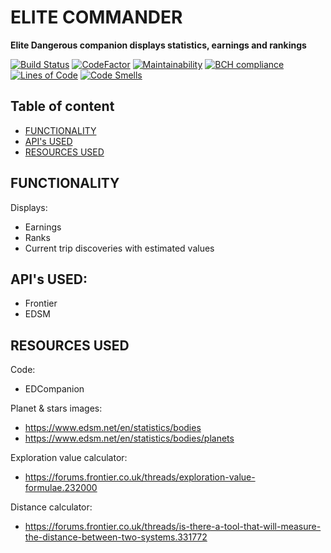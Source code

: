 # ELITE COMMANDER

**Elite Dangerous companion displays statistics, earnings and rankings**

[![Build Status](https://github.com/devries48/elitecommander/workflows/master/badge.svg)](https://github.com/devries48/elitecommander/actions)
[![CodeFactor](https://www.codefactor.io/repository/github/devries48/elitecommander/badge)](https://www.codefactor.io/repository/github/devries48/elitecommander)
[![Maintainability](https://api.codeclimate.com/v1/badges/48e342cdcbfb66584fca/maintainability)](https://codeclimate.com/github/devries48/EliteCommander/maintainability)
[![BCH compliance](https://bettercodehub.com/edge/badge/devries48/EliteCommander?branch=master)](https://bettercodehub.com/)
[![Lines of Code](https://sonarcloud.io/api/project_badges/measure?project=devries48_EliteCommander&metric=ncloc)](https://sonarcloud.io/dashboard?id=devries48_EliteCommander)
[![Code Smells](https://sonarcloud.io/api/project_badges/measure?project=devries48_EliteCommander&metric=code_smells)](https://sonarcloud.io/dashboard?id=devries48_EliteCommander)
## Table of content
- [FUNCTIONALITY](#functionality)
- [API's USED](#apis-used)
- [RESOURCES USED](#resources-used)


## FUNCTIONALITY

Displays:
- Earnings
- Ranks
- Current trip discoveries with estimated values
 
 
## API's USED:
- Frontier
- EDSM

## RESOURCES USED

Code:
 - EDCompanion
 
Planet & stars images:
 - https://www.edsm.net/en/statistics/bodies
 - https://www.edsm.net/en/statistics/bodies/planets
  
Exploration value calculator: 
 - https://forums.frontier.co.uk/threads/exploration-value-formulae.232000

Distance calculator: 
 - https://forums.frontier.co.uk/threads/is-there-a-tool-that-will-measure-the-distance-between-two-systems.331772
